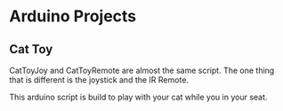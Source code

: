 # Arduino Projects

## Cat Toy

CatToyJoy and CatToyRemote are almost the same script. The one thing that is different is the joystick and the IR Remote.

This arduino script is build to play with your cat while you in your seat.
